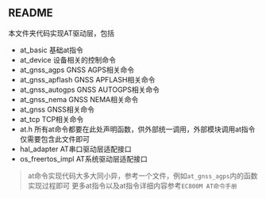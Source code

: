 ## README

本文件夹代码实现AT驱动层，包括

- at_basic 基础at指令
- at_device 设备相关的控制命令
- at_gnss_agps GNSS AGPS相关命令
- at_gnss_apflash GNSS APFLASH相关命令
- at_gnss_autogps GNSS AUTOGPS相关命令
- at_gnss_nema GNSS NEMA相关命令
- at_gnss GNSS相关命令
- at_tcp TCP相关命令
- at.h 所有at命令都要在此处声明函数，供外部统一调用，外部模块调用at指令仅需要包含此文件即可
- hal_adapter AT串口驱动层适配接口
- os_freertos_impl AT系统驱动层适配接口

> at命令实现代码大多大同小异，参考一个文件，例如`at_gnss_agps`内的函数实现过程即可
> 更多at指令以及at指令详细内容参考`EC800M AT命令手册`
